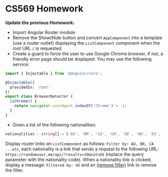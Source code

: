# CS569 Homework
**Update the previous Homework:**
  
* Import Angular Router module
* Remove the Show/Hide button and convert `AppComponent` into a template (use a router outlet) displaying the `ListComponent` component when the root URL `/` is requested.
* Create a guard to force the user to use Google Chrome browser, if not, a friendly error page should be displayed. You may use the following service:
```typescript
import { Injectable } from '@angular/core';

@Injectable({
  providedIn: 'root'
})
export class BrowserDetector {
  isChrome() {
    return navigator.userAgent.indexOf('Chrome') > -1;
  }
}
```
* Given a list of the following nationalities:
```typescript
nationalities : string[] = ['AU', 'BR', 'CA', 'CH', 'DE', 'DK', 'ES', 'FI', 'FR', 'GB', 'IE', 'IN', 'IR', 'MX', 'NL', 'NO', 'NZ', 'RS', 'TR', 'UA', 'US']
```
Display router links on `ListComponent` as follows: `Filter by: AU, BR, CA ...etc`, each nationality is a link that sends a request to the following URL: `https://randomuser.me/api/?results=10&nat=US` (replace the query parameter with the nationality code). When a nationality link is clicked, display a message: `Filtered by: US` and an <ins>(remove filter)</ins> link to remove the filter.


